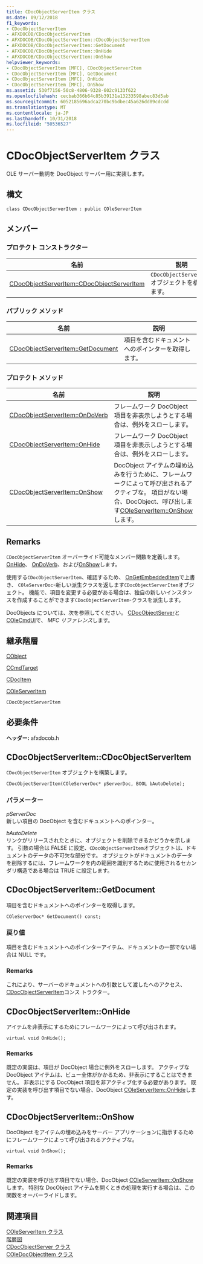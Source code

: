 ```yaml
---
title: CDocObjectServerItem クラス
ms.date: 09/12/2018
f1_keywords:
- CDocObjectServerItem
- AFXDOCOB/CDocObjectServerItem
- AFXDOCOB/CDocObjectServerItem::CDocObjectServerItem
- AFXDOCOB/CDocObjectServerItem::GetDocument
- AFXDOCOB/CDocObjectServerItem::OnHide
- AFXDOCOB/CDocObjectServerItem::OnShow
helpviewer_keywords:
- CDocObjectServerItem [MFC], CDocObjectServerItem
- CDocObjectServerItem [MFC], GetDocument
- CDocObjectServerItem [MFC], OnHide
- CDocObjectServerItem [MFC], OnShow
ms.assetid: 530f7156-50c8-4806-9328-602c9133f622
ms.openlocfilehash: cecbab366b64c85b39131a13233598abec83d5ab
ms.sourcegitcommit: 6052185696adca270bc9bdbec45a626dd89cdcdd
ms.translationtype: MT
ms.contentlocale: ja-JP
ms.lasthandoff: 10/31/2018
ms.locfileid: "50536527"
---
```

# <a name="cdocobjectserveritem-class"></a>CDocObjectServerItem クラス

OLE サーバー動詞を DocObject サーバー用に実装します。

## <a name="syntax"></a>構文

```
class CDocObjectServerItem : public COleServerItem
```

## <a name="members"></a>メンバー

### <a name="protected-constructors"></a>プロテクト コンストラクター

|名前|説明|
|----------|-----------------|
|[CDocObjectServerItem::CDocObjectServerItem](#cdocobjectserveritem)|`CDocObjectServerItem` オブジェクトを構築します。|

### <a name="public-methods"></a>パブリック メソッド

|名前|説明|
|----------|-----------------|
|[CDocObjectServerItem::GetDocument](#getdocument)|項目を含むドキュメントへのポインターを取得します。|

### <a name="protected-methods"></a>プロテクト メソッド

|名前|説明|
|----------|-----------------|
|[CDocObjectServerItem::OnDoVerb](#ondoverb)|フレームワーク DocObject 項目を非表示しようとする場合は、例外をスローします。|
|[CDocObjectServerItem::OnHide](#onhide)|フレームワーク DocObject 項目を非表示しようとする場合は、例外をスローします。|
|[CDocObjectServerItem::OnShow](#onshow)|DocObject アイテムの埋め込みを行うために、フレームワークによって呼び出されるアクティブな。 項目がない場合、DocObject、呼び出します[COleServerItem::OnShow](../../mfc/reference/coleserveritem-class.md#onshow)します。|

## <a name="remarks"></a>Remarks

`CDocObjectServerItem` オーバーライド可能なメンバー関数を定義します。 [OnHide](#onhide)、 [OnDoVerb](#ondoverb)、および[OnShow](#onshow)します。

使用する`CDocObjectServerItem`、確認するため、 [OnGetEmbeddedItem](../../mfc/reference/coleserverdoc-class.md#ongetembeddeditem)で上書き、 `COleServerDoc`-新しい派生クラスを返します`CDocObjectServerItem`オブジェクト。 機能で、項目を変更する必要がある場合は、独自の新しいインスタンスを作成することができます`CDocObjectServerItem`-クラスを派生します。

DocObjects については、次を参照してください。 [CDocObjectServer](../../mfc/reference/cdocobjectserver-class.md)と[COleCmdUI](../../mfc/reference/colecmdui-class.md)で、 *MFC リファレンス*します。

## <a name="inheritance-hierarchy"></a>継承階層

[CObject](../../mfc/reference/cobject-class.md)

[CCmdTarget](../../mfc/reference/ccmdtarget-class.md)

[CDocItem](../../mfc/reference/cdocitem-class.md)

[COleServerItem](../../mfc/reference/coleserveritem-class.md)

`CDocObjectServerItem`

## <a name="requirements"></a>必要条件

**ヘッダー:** afxdocob.h

##  <a name="cdocobjectserveritem"></a>  CDocObjectServerItem::CDocObjectServerItem

`CDocObjectServerItem` オブジェクトを構築します。

```
CDocObjectServerItem(COleServerDoc* pServerDoc, BOOL bAutoDelete);
```

### <a name="parameters"></a>パラメーター

*pServerDoc*<br/>
新しい項目の DocObject を含むドキュメントへのポインター。

*bAutoDelete*<br/>
リンクがリリースされたときに、オブジェクトを削除できるかどうかを示します。 引数の場合は FALSE に設定、`CDocObjectServerItem`オブジェクトは、ドキュメントのデータの不可欠な部分です。 オブジェクトがドキュメントのデータを削除するには、フレームワークを内の範囲を識別するために使用されるセカンダリ構造である場合は TRUE に設定します。

##  <a name="getdocument"></a>  CDocObjectServerItem::GetDocument

項目を含むドキュメントへのポインターを取得します。

```
COleServerDoc* GetDocument() const;
```

### <a name="return-value"></a>戻り値

項目を含むドキュメントへのポインターアイテム、ドキュメントの一部でない場合は NULL です。

### <a name="remarks"></a>Remarks

これにより、サーバーのドキュメントへの引数として渡したへのアクセス、 [CDocObjectServerItem](#cdocobjectserveritem)コンス トラクター。

##  <a name="onhide"></a>  CDocObjectServerItem::OnHide

アイテムを非表示にするためにフレームワークによって呼び出されます。

```
virtual void OnHide();
```

### <a name="remarks"></a>Remarks

既定の実装は、項目が DocObject 場合に例外をスローします。 アクティブな DocObject アイテムは、ビュー全体がかかるため、非表示にすることはできません。 非表示にする DocObject 項目を非アクティブ化する必要があります。 既定の実装を呼び出す項目でない場合、DocObject [COleServerItem::OnHide](../../mfc/reference/coleserveritem-class.md#onhide)します。

##  <a name="onshow"></a>  CDocObjectServerItem::OnShow

DocObject をアイテムの埋め込みをサーバー アプリケーションに指示するためにフレームワークによって呼び出されるアクティブな。

```
virtual void OnShow();
```

### <a name="remarks"></a>Remarks

既定の実装を呼び出す項目でない場合、DocObject [COleServerItem::OnShow](../../mfc/reference/coleserveritem-class.md#onopen)します。 特別な DocObject アイテムを開くときの処理を実行する場合は、この関数をオーバーライドします。

## <a name="see-also"></a>関連項目

[COleServerItem クラス](../../mfc/reference/coleserveritem-class.md)<br/>
[階層図](../../mfc/hierarchy-chart.md)<br/>
[CDocObjectServer クラス](../../mfc/reference/cdocobjectserver-class.md)<br/>
[COleDocObjectItem クラス](../../mfc/reference/coledocobjectitem-class.md)
